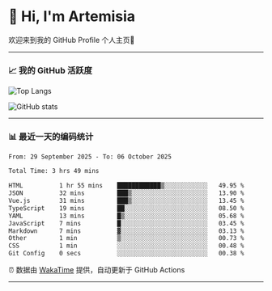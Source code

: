 # 👋 Hi, I'm Artemisia  

欢迎来到我的 GitHub Profile 个人主页🎉  

---

### 📈 我的 GitHub 活跃度

![Top Langs](https://github-readme-stats.vercel.app/api/top-langs/?username=artemisia1107&layout=compact&theme=radical)

![GitHub stats](https://github-readme-stats.vercel.app/api?username=artemisia1107&show_icons=true&theme=radical)

---

### 📊 最近一天的编码统计  


<!--START_SECTION:waka-->

```txt
From: 29 September 2025 - To: 06 October 2025

Total Time: 3 hrs 49 mins

HTML          1 hr 55 mins    ████████████▒░░░░░░░░░░░░   49.95 %
JSON          32 mins         ███▒░░░░░░░░░░░░░░░░░░░░░   13.90 %
Vue.js        31 mins         ███▒░░░░░░░░░░░░░░░░░░░░░   13.45 %
TypeScript    19 mins         ██░░░░░░░░░░░░░░░░░░░░░░░   08.50 %
YAML          13 mins         █▒░░░░░░░░░░░░░░░░░░░░░░░   05.68 %
JavaScript    7 mins          █░░░░░░░░░░░░░░░░░░░░░░░░   03.45 %
Markdown      7 mins          ▓░░░░░░░░░░░░░░░░░░░░░░░░   03.13 %
Other         1 min           ▒░░░░░░░░░░░░░░░░░░░░░░░░   00.73 %
CSS           1 min           ░░░░░░░░░░░░░░░░░░░░░░░░░   00.48 %
Git Config    0 secs          ░░░░░░░░░░░░░░░░░░░░░░░░░   00.38 %
```

<!--END_SECTION:waka-->


⏰ 数据由 [WakaTime](https://wakatime.com/) 提供，自动更新于 GitHub Actions

---

